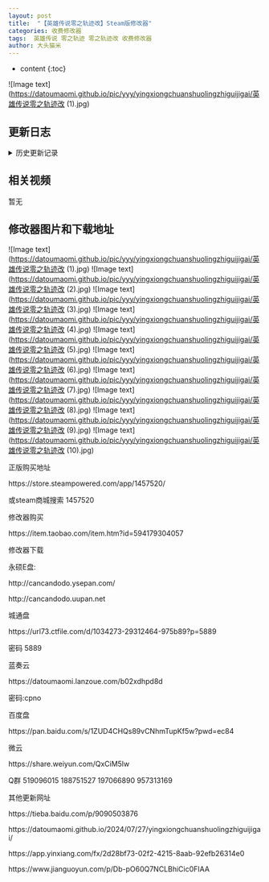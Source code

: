```yaml
---
layout: post
title:  "【英雄传说零之轨迹改】Steam版修改器"
categories: 收费修改器
tags:  英雄传说 零之轨迹 零之轨迹改 收费修改器 
author: 大头猫米
---
```


* content
{:toc}

![Image text](https://datoumaomi.github.io/pic/yyy/yingxiongchuanshuolingzhiguijigai/英雄传说零之轨迹改 (1).jpg)





##  更新日志






<details>
<summary>历史更新记录</summary>
<p></p>
<p></p>




</details>

## 相关视频
暂无

## 修改器图片和下载地址

![Image text](https://datoumaomi.github.io/pic/yyy/yingxiongchuanshuolingzhiguijigai/英雄传说零之轨迹改 (1).jpg)
![Image text](https://datoumaomi.github.io/pic/yyy/yingxiongchuanshuolingzhiguijigai/英雄传说零之轨迹改 (2).jpg)
![Image text](https://datoumaomi.github.io/pic/yyy/yingxiongchuanshuolingzhiguijigai/英雄传说零之轨迹改 (3).jpg)
![Image text](https://datoumaomi.github.io/pic/yyy/yingxiongchuanshuolingzhiguijigai/英雄传说零之轨迹改 (4).jpg)
![Image text](https://datoumaomi.github.io/pic/yyy/yingxiongchuanshuolingzhiguijigai/英雄传说零之轨迹改 (5).jpg)
![Image text](https://datoumaomi.github.io/pic/yyy/yingxiongchuanshuolingzhiguijigai/英雄传说零之轨迹改 (6).jpg)
![Image text](https://datoumaomi.github.io/pic/yyy/yingxiongchuanshuolingzhiguijigai/英雄传说零之轨迹改 (7).jpg)
![Image text](https://datoumaomi.github.io/pic/yyy/yingxiongchuanshuolingzhiguijigai/英雄传说零之轨迹改 (8).jpg)
![Image text](https://datoumaomi.github.io/pic/yyy/yingxiongchuanshuolingzhiguijigai/英雄传说零之轨迹改 (9).jpg)
![Image text](https://datoumaomi.github.io/pic/yyy/yingxiongchuanshuolingzhiguijigai/英雄传说零之轨迹改 (10).jpg)





<p></p>
正版购买地址
<p></p>
https://store.steampowered.com/app/1457520/
<p></p>
或steam商城搜索 1457520
<p></p>
<p></p>
修改器购买
<p></p>
https://item.taobao.com/item.htm?id=594179304057
<p></p>
修改器下载
<p></p>
永硕E盘:
<p></p>
http://cancandodo.ysepan.com/
<p></p>
http://cancandodo.uupan.net
<p></p>
<p></p>
城通盘
<p></p>
https://url73.ctfile.com/d/1034273-29312464-975b89?p=5889
<p></p>
密码 5889
<p></p>
<p></p>
蓝奏云
<p></p>
https://datoumaomi.lanzoue.com/b02xdhpd8d
<p></p>
密码:cpno
<p></p>
<p></p>
百度盘
<p></p>
https://pan.baidu.com/s/1ZUD4CHQs89vCNhmTupKf5w?pwd=ec84
<p></p>
<p></p>
微云
<p></p>
https://share.weiyun.com/QxCiM5lw
<p></p>

<p></p>
<p></p>
Q群 519096015 188751527 197066890 957313169
<p></p>

<p></p>
其他更新网址
<p></p>
https://tieba.baidu.com/p/9090503876
<p></p>
https://datoumaomi.github.io/2024/07/27/yingxiongchuanshuolingzhiguijigai/
<p></p>
https://app.yinxiang.com/fx/2d28bf73-02f2-4215-8aab-92efb26314e0
<p></p>
https://www.jianguoyun.com/p/Db-pO60Q7NCLBhiCic0FIAA
<p></p>
